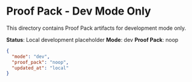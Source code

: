 # Proof Pack - Dev Mode Only

This directory contains Proof Pack artifacts for development mode only.

**Status**: Local development placeholder
**Mode**: dev
**Proof Pack**: noop

```json
{
  "mode": "dev",
  "proof_pack": "noop",
  "updated_at": "local"
}
```
